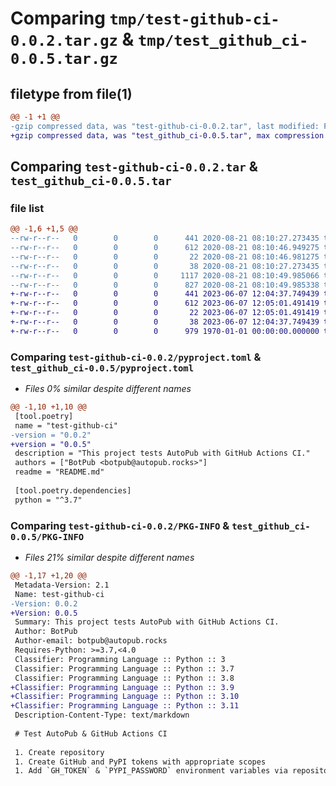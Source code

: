# Comparing `tmp/test-github-ci-0.0.2.tar.gz` & `tmp/test_github_ci-0.0.5.tar.gz`

## filetype from file(1)

```diff
@@ -1 +1 @@
-gzip compressed data, was "test-github-ci-0.0.2.tar", last modified: Fri Aug 21 08:10:49 2020, max compression
+gzip compressed data, was "test_github_ci-0.0.5.tar", max compression
```

## Comparing `test-github-ci-0.0.2.tar` & `test_github_ci-0.0.5.tar`

### file list

```diff
@@ -1,6 +1,5 @@
--rw-r--r--   0        0        0      441 2020-08-21 08:10:27.273435 test-github-ci-0.0.2/README.md
--rw-r--r--   0        0        0      612 2020-08-21 08:10:46.949275 test-github-ci-0.0.2/pyproject.toml
--rw-r--r--   0        0        0       22 2020-08-21 08:10:46.981275 test-github-ci-0.0.2/test_github_ci/__init__.py
--rw-r--r--   0        0        0       38 2020-08-21 08:10:27.273435 test-github-ci-0.0.2/test_github_ci/hello.py
--rw-r--r--   0        0        0     1117 2020-08-21 08:10:49.985066 test-github-ci-0.0.2/setup.py
--rw-r--r--   0        0        0      827 2020-08-21 08:10:49.985338 test-github-ci-0.0.2/PKG-INFO
+-rw-r--r--   0        0        0      441 2023-06-07 12:04:37.749439 test_github_ci-0.0.5/README.md
+-rw-r--r--   0        0        0      612 2023-06-07 12:05:01.491419 test_github_ci-0.0.5/pyproject.toml
+-rw-r--r--   0        0        0       22 2023-06-07 12:05:01.491419 test_github_ci-0.0.5/test_github_ci/__init__.py
+-rw-r--r--   0        0        0       38 2023-06-07 12:04:37.749439 test_github_ci-0.0.5/test_github_ci/hello.py
+-rw-r--r--   0        0        0      979 1970-01-01 00:00:00.000000 test_github_ci-0.0.5/PKG-INFO
```

### Comparing `test-github-ci-0.0.2/pyproject.toml` & `test_github_ci-0.0.5/pyproject.toml`

 * *Files 0% similar despite different names*

```diff
@@ -1,10 +1,10 @@
 [tool.poetry]
 name = "test-github-ci"
-version = "0.0.2"
+version = "0.0.5"
 description = "This project tests AutoPub with GitHub Actions CI."
 authors = ["BotPub <botpub@autopub.rocks>"]
 readme = "README.md"
 
 [tool.poetry.dependencies]
 python = "^3.7"
```

### Comparing `test-github-ci-0.0.2/PKG-INFO` & `test_github_ci-0.0.5/PKG-INFO`

 * *Files 21% similar despite different names*

```diff
@@ -1,17 +1,20 @@
 Metadata-Version: 2.1
 Name: test-github-ci
-Version: 0.0.2
+Version: 0.0.5
 Summary: This project tests AutoPub with GitHub Actions CI.
 Author: BotPub
 Author-email: botpub@autopub.rocks
 Requires-Python: >=3.7,<4.0
 Classifier: Programming Language :: Python :: 3
 Classifier: Programming Language :: Python :: 3.7
 Classifier: Programming Language :: Python :: 3.8
+Classifier: Programming Language :: Python :: 3.9
+Classifier: Programming Language :: Python :: 3.10
+Classifier: Programming Language :: Python :: 3.11
 Description-Content-Type: text/markdown
 
 # Test AutoPub & GitHub Actions CI
 
 1. Create repository
 1. Create GitHub and PyPI tokens with appropriate scopes
 1. Add `GH_TOKEN` & `PYPI_PASSWORD` environment variables via repository Settings > Secrets > New secret
```

